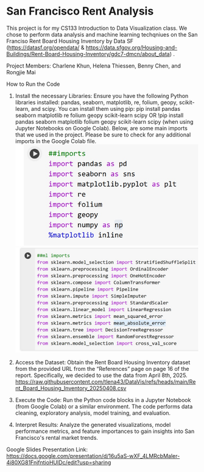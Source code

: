 # San Francisco Rent Analysis
This project is for my CS133 Introduction to Data Visualization class. We chose to perform data analysis and machine learning techqniues on the San Franciso Rent Board Housing Inventory by Data SF (https://datasf.org/opendata/ & https://data.sfgov.org/Housing-and-Buildings/Rent-Board-Housing-Inventory/gdc7-dmcn/about_data) . 

Project Members: Charlene Khun, Helena Thiessen, Benny Chen, and Rongjie Mai

How to Run the Code
1. Install the necessary Libraries: Ensure you have the following Python libraries installed: pandas, seaborn, matplotlib, re, folium, geopy, scikit-learn, and scipy. You can install them using pip: pip install pandas seaborn matplotlib re folium geopy scikit-learn scipy OR !pip install pandas seaborn matplotlib folium geopy scikit-learn scipy (when using Jupyter Notebooks on Google Colab).
   Below, are some main imports that we used in the project. Please be sure to check for any additional imports in the Google Colab file.
  ![CS133Imports1](CS133README_images/CS133Imports1.jpg)
  ![CS133Imports2](CS133README_images/CS133Imports2.jpg)

2. Access the Dataset: Obtain the Rent Board Housing Inventory dataset from the provided URL from the “References” page on page 16 of the report. Specifically, we decided to use the data from April 8th, 2025. https://raw.githubusercontent.com/tlena43/DataVis/refs/heads/main/Rent_Board_Housing_Inventory_20250408.csv
3. Execute the Code: Run the Python code blocks in a Jupyter Notebook (from Google Colab) or a similar environment. The code performs data cleaning, exploratory analysis, model training, and evaluation.
4. Interpret Results: Analyze the generated visualizations, model performance metrics, and feature importances to gain insights into San Francisco's rental market trends.

Google Slides Presentation Link: https://docs.google.com/presentation/d/16u5aS-wXF_4LMRcbMaler-4i80XG81FnjfntioHUIDc/edit?usp=sharing
